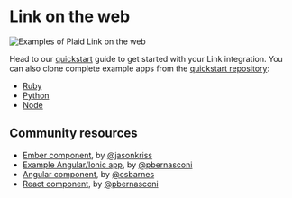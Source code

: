 # Link on the web

![Examples of Plaid Link on the web](https://blog.plaid.com/assets/csa_lineup.jpg)

Head to our [quickstart][quickstart] guide to get started with your Link integration. You can also clone complete example apps from the [quickstart repository][quickstart-github]:

- [Ruby][quickstart-ruby]
- [Python][quickstart-python]
- [Node][quickstart-node]

## Community resources

- [Ember component][ember-plaid], by [@jasonkriss](https://github.com/jasonkriss)
- [Example Angular/Ionic app][plaid-link-ionic-example], by [@pbernasconi](https://github.com/pbernasconi)
- [Angular component][angular-plaid-link], by [@csbarnes](https://github.com/csbarnes)
- [React component][react-plaid-link], by [@pbernasconi](https://github.com/pbernasconi)

[quickstart]: https://plaid.com/docs/quickstart
[quickstart-github]: https://github.com/plaid/quickstart
[quickstart-ruby]: https://github.com/plaid/quickstart/tree/master/ruby
[quickstart-python]: https://github.com/plaid/quickstart/tree/master/python
[quickstart-node]: https://github.com/plaid/quickstart/tree/master/node
[angular-plaid-link]: https://github.com/csbarnes/angular-plaid-link
[ember-plaid]: https://github.com/jasonkriss/ember-plaid
[plaid-link-ionic-example]: https://github.com/pbernasconi/plaid-link-ionic-example
[react-plaid-link]: https://github.com/pbernasconi/react-plaid-link
